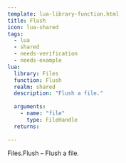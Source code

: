 ```yaml
---
template: lua-library-function.html
title: Flush
icon: lua-shared
tags:
  - lua
  - shared
  - needs-verification
  - needs-example
lua:
  library: Files
  function: Flush
  realm: shared
  description: "Flush a file."
  
  arguments:
    - name: "file"
      type: FileHandle
  returns:
    
---
```


<div class="lua__search__keywords">
Files.Flush &#x2013; Flush a file.
</div>

